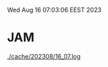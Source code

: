 Wed Aug 16 07:03:06 EEST 2023
# JAM
<a href='./cache/202308/16_07.log'>./cache/202308/16_07.log</a>
